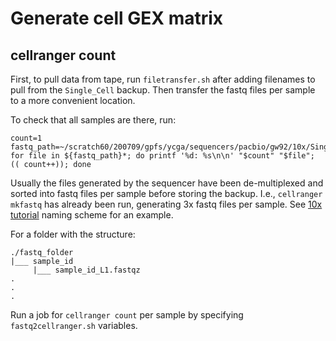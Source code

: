 # Generate cell GEX matrix

## cellranger count

First, to pull data from tape, run `filetransfer.sh` after adding filenames to pull from the `Single_Cell` backup. Then transfer the fastq files per sample to a more convenient location. 

To check that all samples are there, run:
```
count=1
fastq_path=~/scratch60/200709/gpfs/ycga/sequencers/pacbio/gw92/10x/Single_Cell/20200707_llt26/H5YNJDSXY/outs/fastq_path/H5YNJDSXY/
for file in ${fastq_path}*; do printf '%d: %s\n\n' "$count" "$file"; (( count++)); done
```

Usually the files generated by the sequencer have been de-multiplexed and sorted into fastq files per sample before storing the backup. I.e., `cellranger mkfastq` has already been run, generating 3x fastq files per sample. See [10x tutorial](https://support.10xgenomics.com/single-cell-gene-expression/software/pipelines/latest/using/mkfastq) naming scheme for an example.

For a folder with the structure:
```
./fastq_folder
|___ sample_id
     |___ sample_id_L1.fastqz
.
.
.
```

Run a job for `cellranger count` per sample by specifying `fastq2cellranger.sh` variables. 


